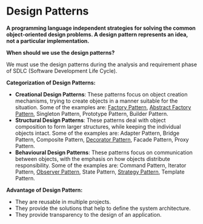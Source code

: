 # Design Patterns

**A programming language independent strategies for solving the common object-oriented design problems. A design pattern represents an idea, not a particular implementation.**



**When should we use the design patterns?**


We must use the design patterns during the analysis and requirement phase of SDLC (Software Development Life Cycle). 



**Categorization of Design Patterns:**
- **Creational Design Patterns**: These patterns focus on object creation mechanisms, trying to create objects in a manner suitable for the situation. Some of the examples are: [Factory Pattern](https://github.com/ramanks19/design-patterns/tree/main/FactoryPattern), [Abstract Factory Pattern](https://github.com/ramanks19/design-patterns/tree/main/AbstractFactoryPattern), Singleton Pattern, Prototype Pattern, Builder Pattern.
- **Structural Design Patterns**: These patterns deal with object composition to form larger structures, while keeping the individual objects intact. Some of the examples are: Adapter Pattern, Bridge Pattern, Composite Pattern, [Decorator Pattern](https://github.com/ramanks19/design-patterns/tree/main/DecoratorPattern), Facade Pattern, Proxy Pattern.
- **Behavioural Design Patterns**: These patterns focus on communication between objects, with the emphasis on how objects distribute responsibility. Some of the examples are: Command Pattern, Iterator Pattern, [Observer Pattern](https://github.com/ramanks19/design-patterns/tree/main/ObserverPattern), State Pattern, [Strategy Pattern](https://github.com/ramanks19/design-patterns/tree/main/StrategyPattern), Template Pattern.



**Advantage of Design Pattern:**
- They are reusable in multiple projects.
- They provide the solutions that help to define the system architecture.
- They provide transparency to the design of an application.
